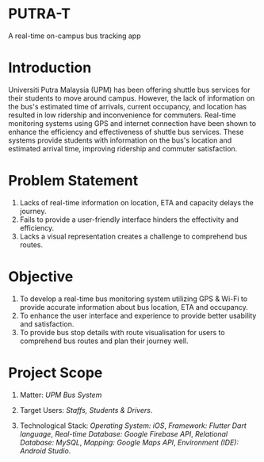 

# PUTRA-T
A real-time on-campus bus tracking app

# Introduction

Universiti Putra Malaysia (UPM) has been offering shuttle bus services for their students to move around campus.
However, the lack of information on the bus's estimated time of arrivals, current occupancy, and location has resulted in low ridership and inconvenience for commuters.
Real-time monitoring systems using GPS and internet connection have been shown to enhance the efficiency and effectiveness of shuttle bus services.
These systems provide students with information on the bus's location and estimated arrival time, improving ridership and commuter satisfaction.

# Problem Statement

1. Lacks of real-time information on location, ETA and capacity delays the journey.
2. Fails to provide a user-friendly interface hinders the effectivity and efficiency.
3. Lacks a visual representation creates a challenge to comprehend bus routes.

# Objective

1. To develop a real-time bus monitoring system utilizing GPS & Wi-Fi to provide accurate information about bus location, ETA and occupancy.
2. To enhance the user interface and experience to provide better usability and satisfaction.
3. To provide bus stop details with route visualisation for users to comprehend bus routes and plan their journey well.

# Project Scope

1. Matter:
_UPM Bus System_
   
2. Target Users:
_Staffs, Students & Drivers_.

3. Technological Stack:
_Operating System: iOS_,
_Framework: Flutter Dart language_,
_Real-time Database: Google Firebase API_,
_Relational Database: MySQL_,
_Mapping: Google Maps API_,
_Environment (IDE): Android Studio_.
